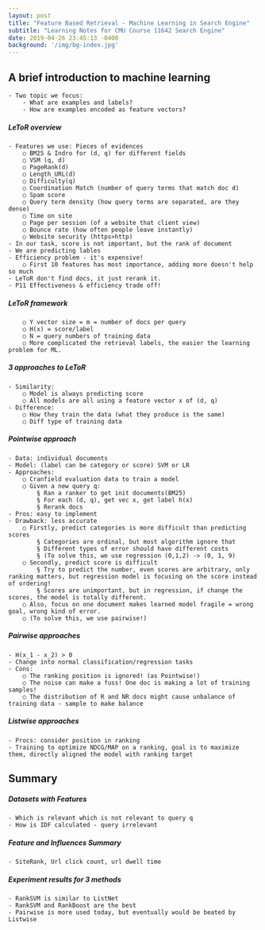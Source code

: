 ```yaml
---
layout: post
title: "Feature Based Retrieval - Machine Learning in Search Engine"
subtitle: "Learning Notes for CMU Course 11642 Search Engine"
date: 2019-04-26 23:45:13 -0400
background: '/img/bg-index.jpg'
---
```


## A brief introduction to machine learning
    - Two topic we focus:
        - What are examples and labels? 
        - How are examples encoded as feature vectors?

##### LeToR overview
    - Features we use: Pieces of evidences
        ○ BM25 & Indro for (d, q) for different fields
        ○ VSM (q, d)
        ○ PageRank(d)
        ○ Length_URL(d)
        ○ Difficulty(q)
        ○ Coordination Match (number of query terms that match doc d)
        ○ Spam score
        ○ Query term density (how query terms are separated, are they dense)
        ○ Time on site
        ○ Page per session (of a website that client view)
        ○ Bounce rate (how often people leave instantly)
        ○ Website security (https>http)
    - In our task, score is not important, but the rank of document
    - We are predicting lables
    - Efficiency problem - it's expensive!
        ○ First 10 features has most importance, adding more doesn't help so much
    - LeToR don't find docs, it just rerank it. 
    - P11 Effectiveness & efficiency trade off! 
    
##### LeToR framework
        ○ Y vector size = m = number of docs per query
        ○ H(x) = score/label
        ○ N = query numbers of training data
        ○ More complicated the retrieval labels, the easier the learning problem for ML.
        
##### 3 approaches to LeToR
    - Similarity:
        ○ Model is always predicting score
        ○ All models are all using a feature vector x of (d, q)
    - Difference:
        ○ How they train the data (what they produce is the same)
        ○ Diff type of training data

##### Pointwise approach
    - Data: individual documents
    - Model: (label can be category or score) SVM or LR
    - Approaches:
        ○ Cranfield evaluation data to train a model
        ○ Given a new query q:
            § Ran a ranker to get init documents(BM25)
            § For each (d, q), get vec x, get label h(x)
            § Rerank docs
    - Pros: easy to implement
    - Drawback: less accurate
        ○ Firstly, predict categories is more difficult than predicting scores
            § Categories are ordinal, but most algorithm ignore that
            § Different types of error should have different costs
            § (To solve this, we use regression (0,1,2) -> (0, 1, 9)
        ○ Secondly, predict score is difficult
            § Try to predict the number, even scores are arbitrary, only ranking matters, but regression model is focusing on the score instead of ordering!
            § Scores are unimportant, but in regression, if change the scores, the model is totally different.
        ○ Also, focus on one document makes learned model fragile = wrong goal, wrong kind of error.
        ○ (To solve this, we use pairwise!)

##### Pairwise approaches
    - H(x_1 - x_2) > 0
    - Change into normal classification/regression tasks
    - Cons:
        ○ The ranking position is ignored! (as Pointwise!)
        ○ The noise can make a fuss! One doc is making a lot of training samples!
        ○ The distribution of R and NR docs might cause unbalance of training data - sample to make balance

##### Listwise approaches
    - Procs: consider position in ranking
    - Training to optimize NDCG/MAP on a ranking, goal is to maximize them, directly aligned the model with ranking target


## Summary

##### Datasets with Features 
    - Which is relevant which is not relevant to query q
    - How is IDF calculated - query irrelevant

##### Feature and Influences Summary
    - SiteRank, Url click count, url dwell time

##### Experiment results for 3 methods
    - RankSVM is similar to ListNet
    - RankSVM and RankBoost are the best
    - Pairwise is more used today, but eventually would be beated by Listwise
    
    


